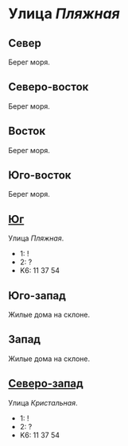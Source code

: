 # Улица *Пляжная*

## Север

Берег моря.

## Северо-восток

Берег моря.

## Восток

Берег моря.

## Юго-восток

Берег моря.

## [Юг](./10615075.md)

Улица *Пляжная*.

* 1:    !
* 2:    ?
* K6:   11  37  54

## Юго-запад

Жилые дома на склоне.

## Запад

Жилые дома на склоне.

## [Северо-запад](./10610045.md)

Улица *Кристальная*.

* 1:    !
* 2:    ?
* K6:   11  37  54
